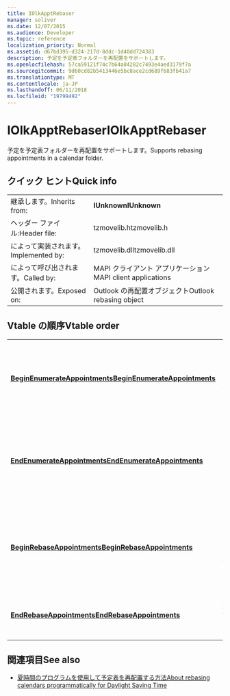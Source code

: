 ```yaml
---
title: IOlkApptRebaser
manager: soliver
ms.date: 12/07/2015
ms.audience: Developer
ms.topic: reference
localization_priority: Normal
ms.assetid: d67bd395-d324-217d-8ddc-1d48dd724383
description: 予定を予定表フォルダーを再配置をサポートします。
ms.openlocfilehash: 57ca59121f74c7b64a84282c7493e4aed3179f7a
ms.sourcegitcommit: 9d60cd82b5413446e5bc8ace2cd689f683fb41a7
ms.translationtype: MT
ms.contentlocale: ja-JP
ms.lasthandoff: 06/11/2018
ms.locfileid: "19799492"
---
```

# <a name="iolkapptrebaser"></a><span data-ttu-id="f7be4-103">IOlkApptRebaser</span><span class="sxs-lookup"><span data-stu-id="f7be4-103">IOlkApptRebaser</span></span>

<span data-ttu-id="f7be4-104">予定を予定表フォルダーを再配置をサポートします。</span><span class="sxs-lookup"><span data-stu-id="f7be4-104">Supports rebasing appointments in a calendar folder.</span></span>
  
## <a name="quick-info"></a><span data-ttu-id="f7be4-105">クイック ヒント</span><span class="sxs-lookup"><span data-stu-id="f7be4-105">Quick info</span></span>

|||
|:-----|:-----|
|<span data-ttu-id="f7be4-106">継承します。</span><span class="sxs-lookup"><span data-stu-id="f7be4-106">Inherits from:</span></span>  <br/> |<span data-ttu-id="f7be4-107">**IUnknown**</span><span class="sxs-lookup"><span data-stu-id="f7be4-107">**IUnknown**</span></span> <br/> |
|<span data-ttu-id="f7be4-108">ヘッダー ファイル:</span><span class="sxs-lookup"><span data-stu-id="f7be4-108">Header file:</span></span>  <br/> |<span data-ttu-id="f7be4-109">tzmovelib.h</span><span class="sxs-lookup"><span data-stu-id="f7be4-109">tzmovelib.h</span></span>  <br/> |
|<span data-ttu-id="f7be4-110">によって実装されます。</span><span class="sxs-lookup"><span data-stu-id="f7be4-110">Implemented by:</span></span>  <br/> |<span data-ttu-id="f7be4-111">tzmovelib.dll</span><span class="sxs-lookup"><span data-stu-id="f7be4-111">tzmovelib.dll</span></span>  <br/> |
|<span data-ttu-id="f7be4-112">によって呼び出されます。</span><span class="sxs-lookup"><span data-stu-id="f7be4-112">Called by:</span></span>  <br/> |<span data-ttu-id="f7be4-113">MAPI クライアント アプリケーション</span><span class="sxs-lookup"><span data-stu-id="f7be4-113">MAPI client applications</span></span>  <br/> |
|<span data-ttu-id="f7be4-114">公開されます。</span><span class="sxs-lookup"><span data-stu-id="f7be4-114">Exposed on:</span></span>  <br/> |<span data-ttu-id="f7be4-115">Outlook の再配置オブジェクト</span><span class="sxs-lookup"><span data-stu-id="f7be4-115">Outlook rebasing object</span></span>  <br/> |
   
## <a name="vtable-order"></a><span data-ttu-id="f7be4-116">Vtable の順序</span><span class="sxs-lookup"><span data-stu-id="f7be4-116">Vtable order</span></span>

|||
|:-----|:-----|
|<span data-ttu-id="f7be4-117">**[BeginEnumerateAppointments](iolkapptrebaser-beginenumerateappointments.md)**</span><span class="sxs-lookup"><span data-stu-id="f7be4-117">**[BeginEnumerateAppointments](iolkapptrebaser-beginenumerateappointments.md)**</span></span> <br/> |<span data-ttu-id="f7be4-118">タスクを再配置する必要がある予定を検索するには、予定表フォルダーの予定の列挙を開始します。</span><span class="sxs-lookup"><span data-stu-id="f7be4-118">Begins a task for appointment enumeration in a calendar folder to find the appointments that need rebasing.</span></span>  <br/> |
|<span data-ttu-id="f7be4-119">**[EndEnumerateAppointments](iolkapptrebaser-endenumerateappointments.md)**</span><span class="sxs-lookup"><span data-stu-id="f7be4-119">**[EndEnumerateAppointments](iolkapptrebaser-endenumerateappointments.md)**</span></span> <br/> |<span data-ttu-id="f7be4-120">予定の列挙を完了するには、予定表フォルダーでの待機し、その必要性を再配置する予定のリストを返します。</span><span class="sxs-lookup"><span data-stu-id="f7be4-120">Waits for appointment enumeration in a calendar folder to complete and returns a list of appointments that need rebasing.</span></span>  <br/> |
|<span data-ttu-id="f7be4-121">**[BeginRebaseAppointments](iolkapptrebaser-beginrebaseappointments.md)**</span><span class="sxs-lookup"><span data-stu-id="f7be4-121">**[BeginRebaseAppointments](iolkapptrebaser-beginrebaseappointments.md)**</span></span> <br/> |<span data-ttu-id="f7be4-122">予定は予定、 **EndEnumerateAppointments**から取得した通常のリストを再配置するためのタスクを開始します。</span><span class="sxs-lookup"><span data-stu-id="f7be4-122">Begins a task for appointment rebasing given a list of appointments, usually obtained from **EndEnumerateAppointments**.</span></span>  <br/> |
|<span data-ttu-id="f7be4-123">**[EndRebaseAppointments](iolkapptrebaser-endrebaseappointments.md)**</span><span class="sxs-lookup"><span data-stu-id="f7be4-123">**[EndRebaseAppointments](iolkapptrebaser-endrebaseappointments.md)**</span></span> <br/> |<span data-ttu-id="f7be4-124">完了する再配置を予定するまで待機し、結果を取得します。</span><span class="sxs-lookup"><span data-stu-id="f7be4-124">Waits for appointment rebasing to complete and retrieves the results.</span></span>  <br/> |
   
## <a name="see-also"></a><span data-ttu-id="f7be4-125">関連項目</span><span class="sxs-lookup"><span data-stu-id="f7be4-125">See also</span></span>

- [<span data-ttu-id="f7be4-126">夏時間のプログラムを使用して予定表を再配置する方法</span><span class="sxs-lookup"><span data-stu-id="f7be4-126">About rebasing calendars programmatically for Daylight Saving Time</span></span>](about-rebasing-calendars-programmatically-for-daylight-saving-time.md)


